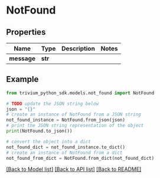 # NotFound


## Properties

Name | Type | Description | Notes
------------ | ------------- | ------------- | -------------
**message** | **str** |  | 

## Example

```python
from trivium_python_sdk.models.not_found import NotFound

# TODO update the JSON string below
json = "{}"
# create an instance of NotFound from a JSON string
not_found_instance = NotFound.from_json(json)
# print the JSON string representation of the object
print(NotFound.to_json())

# convert the object into a dict
not_found_dict = not_found_instance.to_dict()
# create an instance of NotFound from a dict
not_found_from_dict = NotFound.from_dict(not_found_dict)
```
[[Back to Model list]](../README.md#documentation-for-models) [[Back to API list]](../README.md#documentation-for-api-endpoints) [[Back to README]](../README.md)



